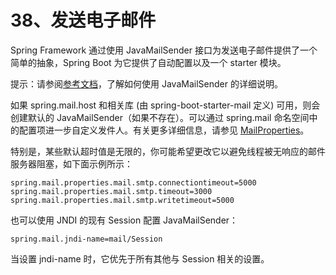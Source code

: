 # 38、发送电子邮件

Spring Framework 通过使用 JavaMailSender 接口为发送电子邮件提供了一个简单的抽象，Spring Boot 为它提供了自动配置以及一个 starter 模块。

提示：请参阅[参考文档](https://docs.spring.io/spring/docs/5.1.8.RELEASE/spring-framework-reference/integration.html#mail)，了解如何使用 JavaMailSender 的详细说明。

如果 spring.mail.host 和相关库 (由 spring-boot-starter-mail 定义) 可用，则会创建默认的 JavaMailSender（如果不存在）。可以通过 spring.mail 命名空间中的配置项进一步自定义发件人。有关更多详细信息，请参见 [MailProperties](https://github.com/spring-projects/spring-boot/tree/v2.1.6.RELEASE/spring-boot-project/spring-boot-autoconfigure/src/main/java/org/springframework/boot/autoconfigure/mail/MailProperties.java)。

特别是，某些默认超时值是无限的，你可能希望更改它以避免线程被无响应的邮件服务器阻塞，如下面示例所示：

```
spring.mail.properties.mail.smtp.connectiontimeout=5000
spring.mail.properties.mail.smtp.timeout=3000
spring.mail.properties.mail.smtp.writetimeout=5000
```

也可以使用 JNDI 的现有 Session 配置 JavaMailSender：

```
spring.mail.jndi-name=mail/Session
```

当设置 jndi-name 时，它优先于所有其他与 Session 相关的设置。
